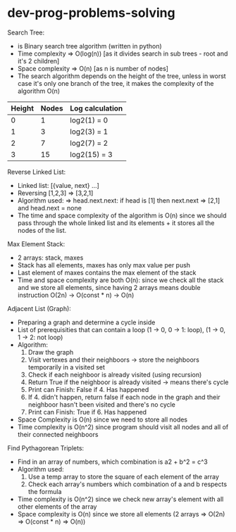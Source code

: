 # dev-prog-problems-solving


Search Tree:
  - is Binary search tree algorithm (written in python)
  - Time complexity => O(log(n)) [as it divides search in sub trees - root and it's 2 children]
  - Space complexity => O(n) [as n is number of nodes]
  - The search algorithm depends on the height of the tree, unless in worst case it's only one branch of the tree, it makes 
  the complexity of the algorithm O(n)

| Height  | Nodes | Log calculation |
| ------------- | ------------- | ------------- |
| 0  | 1  | log2(1) = 0  |
| 1  | 3 | log2(3) = 1 |
| 2  | 7  | log2(7) = 2  |
| 3  | 15 | log2(15) = 3   |

Reverse Linked List:
   - Linked list: [{value, next} ...]
   - Reversing [1,2,3] => [3,2,1]
   - Algorithm used: => head.next.next: if head is [1] then next.next => [2,1] and head.next = none
   - The time and space complexity of the algorithm is O(n) since we should pass through the whole linked list and its elements + it stores all the nodes of the list.
   
Max Element Stack:
   - 2 arrays: stack, maxes
   - Stack has all elements, maxes has only max value per push
   - Last element of maxes contains the max element of the stack
   - Time and space complexity are both O(n): since we check all the stack and we store all elements, since having 2 arrays means double instruction O(2n) -> O(const * n) -> O(n)

Adjacent List (Graph):
   - Preparing a graph and determine a cycle inside
   - List of prerequisities that can contain a loop (1 -> 0, 0 -> 1: loop), (1 -> 0, 1 -> 2: not loop)
   - Algorithm: 
      1. Draw the graph
      2. Visit vertexes and their neighboors -> store the neighboors temporarily in a visited set
      3. Check if each neighboor is already visited (using recursion)
      4. Return True if the neighboor is already visited -> means there's cycle
      5. Print can Finish: False if 4. Has happened
      6. If 4. didn't happen, return false if each node in the graph and their neighboor hasn't been visited and there's no cycle
      7. Print can Finish: True  if 6. Has happened
   - Space Complexity is O(n) since we need to store all nodes
   - Time complexity is O(n^2) since program should visit all nodes and all of their connected neighboors

Find Pythagorean Triplets:
   - Find in an array of numbers, which combination is a2 + b^2 = c^3
   - Algorithm used: 
      1. Use a temp array to store the square of each element of the array
      2. Check each array's numbers which combination of a and b respects the formula
   - Time complexity is O(n^2) since we check new array's element with all other elements of the array
   - Space complexity is O(n) since we store all elements (2 arrays => O(2n) => O(const * n) => O(n))